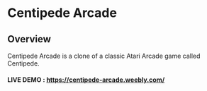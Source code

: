 # Centipede Arcade

## Overview

Centipede Arcade is a clone of a classic Atari Arcade game called Centipede. 

#### LIVE DEMO : https://centipede-arcade.weebly.com/